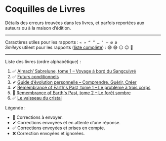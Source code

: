 # Coquilles de Livres

Détails des erreurs trouvées dans les livres, et parfois reportées aux auteurs ou à la maison d’édition.

---

Caractères utiles pour les rapports : `« » “ ” … ’ – œ æ`
<br>
*Smileys* utilent pour les rapports ([liste complète](http://www.unicode.org/emoji/charts/full-emoji-list.html)) : 😄 😅 😑 😉 🤗

---

Liste des livres (ordre alphabétique) :

1. ✅ [Almach’ Sabrelune, tome 1 – Voyage à bord du Sangcuivré](almach_sabrelune-t1-voyage_a_bord_du_sangcuivre.md)
2. ✅ [Futurs conditionnels](futurs_conditionnels.md)
3. ✔ [Guide d’évolution personnelle – Comprendre, Guérir, Créer](guide_evolution_personnelle.md)
4. ✔ [Remembrance of Earth's Past, tome 1 – Le problème à trois corps](remembrance_of_earth_past-t1-probleme_a_trois_corps.md)
5. 📝 [Remembrance of Earth's Past, tome 2 – Le forêt sombre](remembrance_of_earth_past-t2-foret_sombre.md)
6. ✅ [Le vaisseau du cristal](vaisseau_du_cristal.md)


Légende :
- 📝 Corrections à envoyer.
- ✔ Corrections envoyées et en attente d’une réponse.
- ✅ Corrections envoyées et prises en compte.
- ❌ Correction envoyées et ignorées.